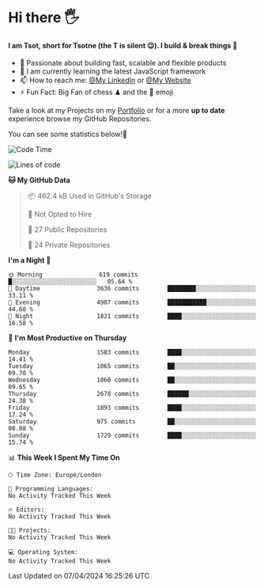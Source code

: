 # Hi there :raised_hand_with_fingers_splayed:
#### I am Tsot, short for Tsotne (the T is silent :wink:). I build & break things :space_invader:
- :telescope: Passionate about building fast, scalable and flexible products
- :seedling: I am currently learning the latest JavaScript framework 
- :mailbox: How to reach me: [@My LinkedIn](https://www.linkedin.com/in/tsotne-gvadzabia/) or [@My Website](https://tsotne.co.uk/contact)
- :zap: Fun Fact: Big Fan of chess ♟ and the 👾 emoji

Take a look at my Projects on my [Portfolio](https://tsotne.co.uk/) or for a more **up to date** experience browse my GitHub Repositories.

You can see some statistics below!:space_invader:
<!--START_SECTION:waka-->
![Code Time](http://img.shields.io/badge/Code%20Time-761%20hrs%202%20mins-blue)

![Lines of code](https://img.shields.io/badge/From%20Hello%20World%20I%27ve%20Written-5.3%20million%20lines%20of%20code-blue)

**🐱 My GitHub Data** 

> 📦 462.4 kB Used in GitHub's Storage 
 > 
> 🚫 Not Opted to Hire
 > 
> 📜 27 Public Repositories 
 > 
> 🔑 24 Private Repositories 
 > 
**I'm a Night 🦉** 

```text
🌞 Morning                619 commits         █░░░░░░░░░░░░░░░░░░░░░░░░   05.64 % 
🌆 Daytime                3636 commits        ████████░░░░░░░░░░░░░░░░░   33.11 % 
🌃 Evening                4907 commits        ███████████░░░░░░░░░░░░░░   44.68 % 
🌙 Night                  1821 commits        ████░░░░░░░░░░░░░░░░░░░░░   16.58 % 
```
📅 **I'm Most Productive on Thursday** 

```text
Monday                   1583 commits        ████░░░░░░░░░░░░░░░░░░░░░   14.41 % 
Tuesday                  1065 commits        ██░░░░░░░░░░░░░░░░░░░░░░░   09.70 % 
Wednesday                1060 commits        ██░░░░░░░░░░░░░░░░░░░░░░░   09.65 % 
Thursday                 2678 commits        ██████░░░░░░░░░░░░░░░░░░░   24.38 % 
Friday                   1893 commits        ████░░░░░░░░░░░░░░░░░░░░░   17.24 % 
Saturday                 975 commits         ██░░░░░░░░░░░░░░░░░░░░░░░   08.88 % 
Sunday                   1729 commits        ████░░░░░░░░░░░░░░░░░░░░░   15.74 % 
```


📊 **This Week I Spent My Time On** 

```text
🕑︎ Time Zone: Europe/London

💬 Programming Languages: 
No Activity Tracked This Week

🔥 Editors: 
No Activity Tracked This Week

🐱‍💻 Projects: 
No Activity Tracked This Week

💻 Operating System: 
No Activity Tracked This Week
```


 Last Updated on 07/04/2024 16:25:26 UTC
<!--END_SECTION:waka-->
